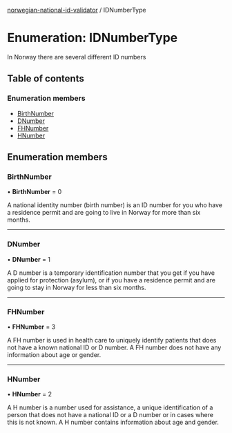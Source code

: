 [norwegian-national-id-validator](../README.md) / IDNumberType

# Enumeration: IDNumberType

In Norway there are several different ID numbers

## Table of contents

### Enumeration members

- [BirthNumber](idnumbertype.md#birthnumber)
- [DNumber](idnumbertype.md#dnumber)
- [FHNumber](idnumbertype.md#fhnumber)
- [HNumber](idnumbertype.md#hnumber)

## Enumeration members

### BirthNumber

• **BirthNumber** = 0

A national identity number (birth number) is an ID number for you who
have a residence permit and are going to live in Norway for more than
six months.

___

### DNumber

• **DNumber** = 1

A D number is a temporary identification number that you get if you have
applied for protection (asylum), or if you have a residence permit and
are going to stay in Norway for less than six months.

___

### FHNumber

• **FHNumber** = 3

A FH number is used in health care to uniquely identify patients that
does not have a known national ID or D number. A FH number does not have
any information about age or gender.

___

### HNumber

• **HNumber** = 2

A H number is a number used for assistance, a unique identification of a
person that does not have a national ID or a D number or in cases where
this is not known. A H number contains information about age and gender.
